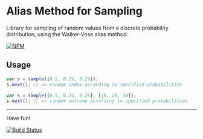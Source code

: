 # Alias Method for Sampling

Library for sampling of random values from a discrete probability distribution, using the Walker-Vose alias method.

[![NPM](https://nodei.co/npm/alias-sampling.png?mini=true)](https://nodei.co/npm/alias-sampling/)

## Usage

```javascript
var s = sample([0.5, 0.25, 0.25]);
s.next(); // => random index according to specified probabilities
```

```javascript
var s = sample([0.5, 0.25, 0.25], [10, 20, 30]);
s.next(); // => random outcome according to specified probabilities
```

* * * *

Have fun!

[![Build Status](https://travis-ci.org/mfornos/sampling.svg)](https://travis-ci.org/mfornos/sampling)
